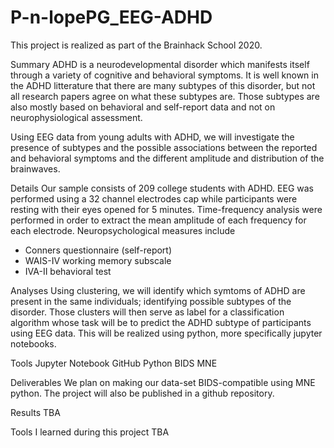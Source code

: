 # P-n-lopePG_EEG-ADHD
This project is realized as part of the Brainhack School 2020.

Summary
ADHD is a neurodevelopmental disorder which manifests itself through a variety of cognitive and 
behavioral symptoms. It is well known in the ADHD litterature that there are many subtypes of this
disorder, but not all research papers agree on what these subtypes are. Those subtypes are also
mostly based on behavioral and self-report data and not on neurophysiological assessment.

Using EEG data from young adults with ADHD, we will investigate the presence of subtypes and
the possible associations between the reported and behavioral symptoms and the different 
amplitude and distribution of the brainwaves.


Details
Our sample consists of 209 college students with ADHD. EEG was performed using a 32 channel 
electrodes cap while participants were resting with their eyes opened for 5 minutes. Time-frequency 
analysis were performed in order to extract the mean amplitude of each frequency for each electrode.
Neuropsychological measures include
- Conners questionnaire (self-report)
- WAIS-IV working memory subscale
- IVA-II behavioral test

Analyses
Using clustering, we will identify which symtoms of ADHD are present in the same individuals; identifying
possible subtypes of the disorder. Those clusters will then serve as label for a classification 
algorithm whose task will be to predict the ADHD subtype of participants using EEG data. 
This will be realized using python, more specifically jupyter notebooks. 


Tools
Jupyter Notebook
GitHub
Python
BIDS
MNE

Deliverables
We plan on making our data-set BIDS-compatible using MNE python. 
The project will also be published in a github repository.

Results
TBA

Tools I learned during this project
TBA



